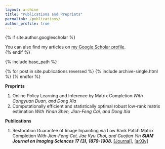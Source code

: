```yaml
---
layout: archive
title: "Publications and Preprints"
permalink: /publications/
author_profile: true
---
```


{% if site.author.googlescholar %}
  <div class="wordwrap">You can also find my articles on <a href="{{site.author.googlescholar}}">my Google Scholar profile</a>.</div>
{% endif %}

{% include base_path %}

{% for post in site.publications reversed %}
  {% include archive-single.html %}
{% endfor %}


**Preprints**
1. Online Policy Learning and Inference by Matrix Completion
   *With Congyuan Duan, and Dong Xia*
1. Computationally efficient and statistically optimal robust low-rank matrix estimation
   *With Yinan Shen, Jian-Feng Cai, and Dong Xia*

**Publications**
1. Restoration Guarantee of Image Inpainting via Low Rank Patch Matrix Completion
   *With Jian-Feng Cai, Jae Kyu Choi, and Guojian Yin*
   ***SIAM Journal on Imaging Sciences 17 (3), 1879-1908.*** [[Journal]](https://epubs.siam.org/doi/abs/10.1137/23M1614456), [[arXiv]](https://arxiv.org/pdf/2309.01328)







